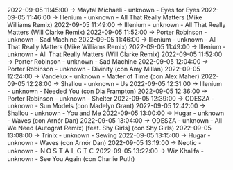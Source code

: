 2022-09-05 11:45:00 -> Maytal Michaeli - unknown - Eyes for Eyes
2022-09-05 11:46:00 -> Illenium - unknown - All That Really Matters (Mike Williams Remix)
2022-09-05 11:49:00 -> Illenium - unknown - All That Really Matters (Will Clarke Remix)
2022-09-05 11:52:00 -> Porter Robinson - unknown - Sad Machine
2022-09-05 11:46:00 -> Illenium - unknown - All That Really Matters (Mike Williams Remix)
2022-09-05 11:49:00 -> Illenium - unknown - All That Really Matters (Will Clarke Remix)
2022-09-05 11:52:00 -> Porter Robinson - unknown - Sad Machine
2022-09-05 12:04:00 -> Porter Robinson - unknown - Divinity (con Amy Millan)
2022-09-05 12:24:00 -> Vandelux - unknown - Matter of Time (con Alex Maher)
2022-09-05 12:28:00 -> Shallou - unknown - Us
2022-09-05 12:31:00 -> Illenium - unknown - Needed You (con Dia Frampton)
2022-09-05 12:36:00 -> Porter Robinson - unknown - Shelter
2022-09-05 12:39:00 -> ODESZA - unknown - Sun Models (con Madelyn Grant)
2022-09-05 12:42:00 -> Shallou - unknown - You and Me
2022-09-05 13:00:00 -> Hugar - unknown - Waves (con Arnór Dan)
2022-09-05 13:04:00 -> ODESZA - unknown - All We Need (Autograf Remix) [feat. Shy Girls] (con Shy Girls)
2022-09-05 13:08:00 -> Trinix - unknown - Sewing
2022-09-05 13:15:00 -> Hugar - unknown - Waves (con Arnór Dan)
2022-09-05 13:19:00 -> Neotic - unknown - ＮＯＳＴＡＬＧＩＣ
2022-09-05 13:22:00 -> Wiz Khalifa - unknown - See You Again (con Charlie Puth)
